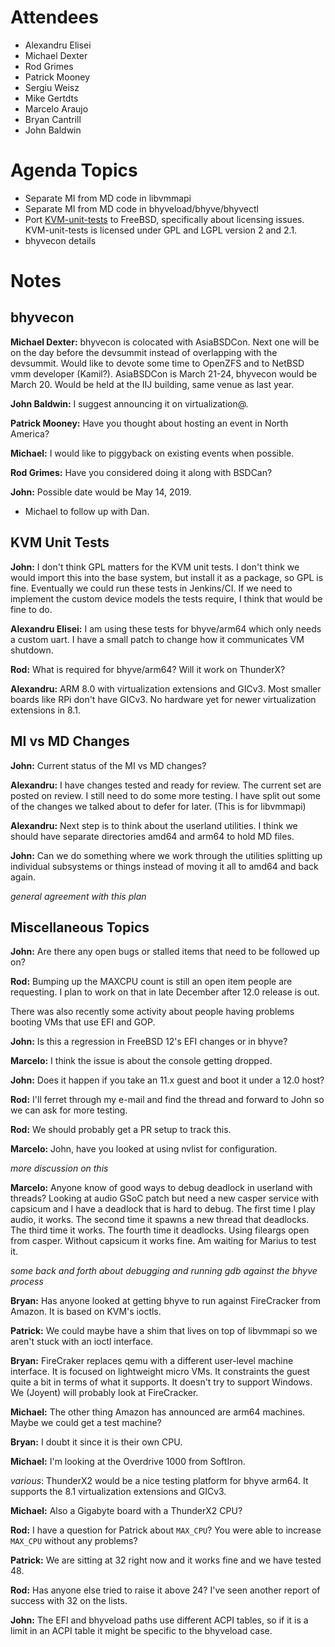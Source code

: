 # Attendees

- Alexandru Elisei
- Michael Dexter
- Rod Grimes
- Patrick Mooney
- Sergiu Weisz
- Mike Gertdts
- Marcelo Araujo
- Bryan Cantrill
- John Baldwin

# Agenda Topics

- Separate MI from MD code in libvmmapi
- Separate MI from MD code in bhyveload/bhyve/bhyvectl
- Port [KVM-unit-tests](https://www.linux-kvm.org/page/KVM-unit-tests)
  to FreeBSD, specifically about licensing issues. KVM-unit-tests is
  licensed under GPL and LGPL version 2 and 2.1.
- bhyvecon details

# Notes

## bhyvecon

**Michael Dexter:** bhyvecon is colocated with AsiaBSDCon.  Next one
will be on the day before the devsummit instead of overlapping with
the devsummit.  Would like to devote some time to OpenZFS and to
NetBSD vmm developer (Kamil?).  AsiaBSDCon is March 21-24, bhyvecon
would be March 20.  Would be held at the IIJ building, same venue as
last year.

**John Baldwin:** I suggest announcing it on virtualization@.

**Patrick Mooney:** Have you thought about hosting an event in North
America?

**Michael:** I would like to piggyback on existing events when
possible.

**Rod Grimes:** Have you considered doing it along with BSDCan?

**John:** Possible date would be May 14, 2019.

- Michael to follow up with Dan.

## KVM Unit Tests

**John:** I don't think GPL matters for the KVM unit tests.  I don't
think we would import this into the base system, but install it as a
package, so GPL is fine.  Eventually we could run these tests in
Jenkins/CI.  If we need to implement the custom device models the
tests require, I think that would be fine to do.

**Alexandru Elisei:** I am using these tests for bhyve/arm64 which
only needs a custom uart.  I have a small patch to change how it
communicates VM shutdown.

**Rod:** What is required for bhyve/arm64?  Will it work on ThunderX?

**Alexandru:** ARM 8.0 with virtualization extensions and GICv3.  Most
smaller boards like RPi don't have GICv3.  No hardware yet for newer
virtualization extensions in 8.1.

## MI vs MD Changes

**John:** Current status of the MI vs MD changes?

**Alexandru:** I have changes tested and ready for review.  The
current set are posted on review.  I still need to do some more
testing.  I have split out some of the changes we talked about to
defer for later.  (This is for libvmmapi)

**Alexandru:** Next step is to think about the userland utilities.  I
think we should have separate directories amd64 and arm64 to hold MD
files.

**John:** Can we do something where we work through the utilities
splitting up individual subsystems or things instead of moving it all
to amd64 and back again.

*general agreement with this plan*

## Miscellaneous Topics

**John:** Are there any open bugs or stalled items that need to be
followed up on?

**Rod:** Bumping up the MAXCPU count is still an open item people are
requesting.  I plan to work on that in late December after 12.0
release is out.

There was also recently some activity about people having problems
booting VMs that use EFI and GOP.

**John:** Is this a regression in FreeBSD 12's EFI changes or in
bhyve?

**Marcelo:** I think the issue is about the console getting dropped.

**John:** Does it happen if you take an 11.x guest and boot it under a
12.0 host?

**Rod:** I'll ferret through my e-mail and find the thread and forward
to John so we can ask for more testing.

**Rod:** We should probably get a PR setup to track this.

**Marcelo:** John, have you looked at using nvlist for configuration.

*more discussion on this*

**Marcelo:** Anyone know of good ways to debug deadlock in userland
with threads?  Looking at audio GSoC patch but need a new casper
service with capsicum and I have a deadlock that is hard to debug.
The first time I play audio, it works.  The second time it spawns a
new thread that deadlocks.  The third time it works.  The fourth time
it deadlocks.  Using fileargs open from casper.  Without capsicum it
works fine.  Am waiting for Marius to test it.

*some back and forth about debugging and running gdb against the bhyve
process*

**Bryan:** Has anyone looked at getting bhyve to run against
FireCracker from Amazon.  It is based on KVM's ioctls.

**Patrick:** We could maybe have a shim that lives on top of libvmmapi
so we aren't stuck with an ioctl interface.

**Bryan:** FireCraker replaces qemu with a different user-level
machine interface.  It is focused on lightweight micro VMs.  It
constraints the guest quite a bit in terms of what it supports.  It
doesn't try to support Windows.  We (Joyent) will probably look at
FireCracker.

**Michael:** The other thing Amazon has announced are arm64 machines.
Maybe we could get a test machine?

**Bryan:** I doubt it since it is their own CPU.

**Michael:** I'm looking at the Overdrive 1000 from SoftIron.

*various*: ThunderX2 would be a nice testing platform for bhyve arm64.
It supports the 8.1 virtualization extensions and GICv3.

**Michael:** Also a Gigabyte board with a ThunderX2 CPU?

**Rod:** I have a question for Patrick about `MAX_CPU`?  You were able
to increase `MAX_CPU` without any problems?

**Patrick:** We are sitting at 32 right now and it works fine and we
have tested 48.

**Rod:** Has anyone else tried to raise it above 24?  I've seen
another report of success with 32 on the lists.

**John:** The EFI and bhyveload paths use different ACPI tables, so if
it is a limit in an ACPI table it might be specific to the bhyveload
case.
